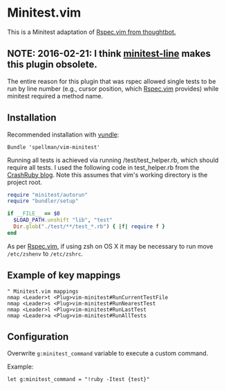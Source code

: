 # Minitest.vim

This is a Minitest adaptation of [Rspec.vim from thoughtbot.](https://github.com/thoughtbot/vim-rspec)

## NOTE: 2016-02-21: I think [minitest-line](https://github.com/judofyr/minitest-line) makes this plugin obsolete.

The entire reason for this plugin that was rspec allowed single tests to be run by line number (e.g., cursor position, which [Rspec.vim](https://github.com/thoughtbot/vim-rspec) provides) while minitest required a method name.

## Installation

Recommended installation with [vundle](https://github.com/gmarik/vundle):

```vim
Bundle 'spellman/vim-minitest'
```

Running all tests is achieved via running <project root>/test/test_helper.rb, which should require all tests.
I used the following code in test_helper.rb from the [CrashRuby blog](http://crashruby.com/2013/05/10/running-a-minitest-suite/). Note this assumes that vim's working directory is the project root.
```ruby
require "minitest/autorun"
require "bundler/setup"

if __FILE__ == $0
  $LOAD_PATH.unshift "lib", "test"
  Dir.glob("./test/**/test_*.rb") { |f| require f }
end
```

As per [Rspec.vim](https://github.com/thoughtbot/vim-rspec), if using zsh on OS X it may be necessary to run move `/etc/zshenv` to `/etc/zshrc`.

## Example of key mappings

```vim
" Minitest.vim mappings
nmap <Leader>t <Plug>vim-minitest#RunCurrentTestFile
nmap <Leader>s <Plug>vim-minitest#RunNearestTest
nmap <Leader>l <Plug>vim-minitest#RunLastTest
nmap <Leader>a <Plug>vim-minitest#RunAllTests
```

## Configuration

Overwrite `g:minitest_command` variable to execute a custom command.

Example:

```vim
let g:minitest_command = "!ruby -Itest {test}"
```
